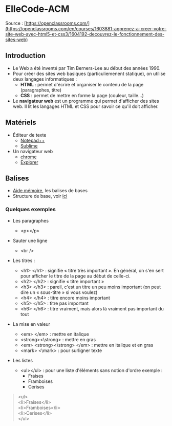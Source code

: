 # ElleCode-ACM
Source : [https://openclassrooms.com/](https://openclassrooms.com/en/courses/1603881-apprenez-a-creer-votre-site-web-avec-html5-et-css3/1604192-decouvrez-le-fonctionnement-des-sites-web)

## Introduction
- Le Web a été inventé par Tim Berners-Lee au début des années 1990.
- Pour créer des sites web basiques (particuliemenent statique), on utilise deux langages informatiques :
     * __HTML__ : permet d'écrire et organiser le contenu de la page (paragraphes, titre)
     * __CSS__ : permet de mettre en forme la page (couleur, taille…)
- Le __navigateur web__ est un programme qui permet d'afficher des sites web. Il lit les langages HTML et CSS pour savoir ce qu'il doit afficher.

## Matériels
- Éditeur de texte
    * [Notepad++](https://notepad-plus-plus.org)
    * [Sublime](https://www.sublimetext.com/)
- Un navigateur web
    * [chrome](https://www.google.ca/intl/fr/chrome/)
    * [Explorer](https://www.microsoft.com/en-ca/download/internet-explorer.aspx)

## Balises
- [Aide mémoire](https://htmlcheatsheet.com/), les balises de bases
- Structure de base, voir [ici](https://github.com/TahiriNadia/ElleCode-ACM/blob/master/exemple/struct.html)

### Quelques exemples
- Les paragraphes 
     * \<p>\</p>

- Sauter une ligne
     * \<br />

- Les titres : 
    * \<h1> \</h1> :  signifie « titre très important ». En général, on s'en sert pour afficher le titre de la page au début de celle-ci.
    * \<h2> \</h2> : signifie « titre important »
    * \<h3> \</h3> : pareil, c'est un titre un peu moins important (on peut dire un « sous-titre » si vous voulez)
    * \<h4> \</h4> : titre encore moins important
    * \<h5> \</h5> : titre pas important
    * \<h6> \</h6> : titre vraiment, mais alors là vraiment pas important du tout

- La mise en valeur
    * \<em> \</em> : mettre en italique
    * \<strong>\<\strong> : mettre en gras
    * \<em> \<strong>\<\strong> \</em> : mettre en italique et en gras
    * \<mark> \<\mark> : pour surligner texte
    
- Les listes
    * \<ul>\</ul> : pour une liste d'éléments sans notion d'ordre 
        exemple : 
        <ul>
            <li>Fraises</li>
            <li>Framboises</li>
            <li>Cerises</li>
        </ul>
> \<ul><br>
>    \<li>Fraises\</li><br>
>    \<li>Framboises\</li><br>
>    \<li>Cerises\</li><br>
> \</ul><br>
